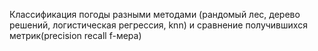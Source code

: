 Классификация погоды разными методами (рандомый лес,  дерево решений, логистическая регрессия, knn) и сравнение получившихся метрик(precision recall f-мера)
